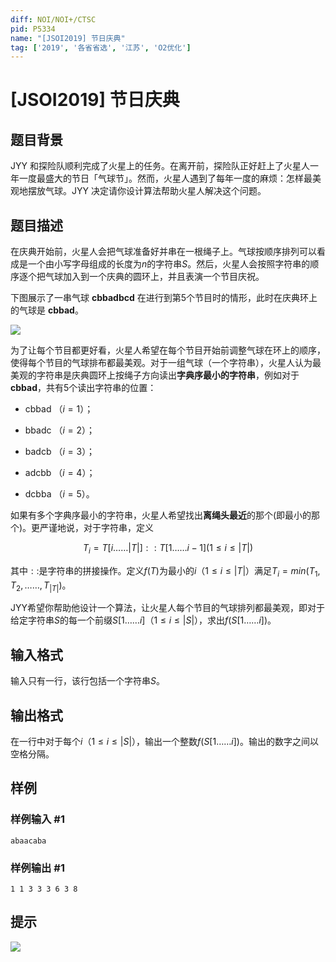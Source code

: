```yaml
---
diff: NOI/NOI+/CTSC
pid: P5334
name: "[JSOI2019] 节日庆典"
tag: ['2019', '各省省选', '江苏', 'O2优化']
---
```

# [JSOI2019] 节日庆典
## 题目背景

JYY 和探险队顺利完成了火星上的任务。在离开前，探险队正好赶上了火星人一年一度最盛大的节日「气球节」。然而，火星人遇到了每年一度的麻烦：怎样最美观地摆放气球。JYY 决定请你设计算法帮助火星人解决这个问题。
## 题目描述

在庆典开始前，火星人会把气球准备好并串在一根绳子上。气球按顺序排列可以看成是一个由小写字母组成的长度为$n$的字符串$S$。然后，火星人会按照字符串的顺序逐个把气球加入到一个庆典的圆环上，并且表演一个节目庆祝。

下图展示了一串气球 **cbbadbcd** 在进行到第$5$个节目时的情形，此时在庆典环上的气球是 **cbbad**。

![](https://cdn.luogu.com.cn/upload/pic/57738.png)

为了让每个节目都更好看，火星人希望在每个节目开始前调整气球在环上的顺序，使得每个节目的气球排布都最美观。对于一组气球（一个字符串），火星人认为最美观的字符串是庆典圆环上按绳子方向读出**字典序最小的字符串**，例如对于 **cbbad**，共有$5$个读出字符串的位置：

- cbbad （$i=1$）；

- bbadc （$i=2$）；

- badcb （$i=3$）；

- adcbb （$i=4$）；

- dcbba （$i=5$）。

如果有多个字典序最小的字符串，火星人希望找出**离绳头最近**的那个(即最小的那个)。更严谨地说，对于字符串，定义

$$T_i=T[i……|T|]::T[1……i-1](1 \leq i \leq |T|)$$

其中$::$是字符串的拼接操作。定义$f(T)$为最小的$i$（$1 \leq i \leq |T|$）满足$T_i=min(T_1,T_2,……,T_{|T|})$。

JYY希望你帮助他设计一个算法，让火星人每个节目的气球排列都最美观，即对于给定字符串$S$的每一个前缀$S[1……i]$（$1 \leq i \leq |S|$），求出$f(S[1……i])$。
## 输入格式

输入只有一行，该行包括一个字符串$S$。
## 输出格式

在一行中对于每个$i$（$1 \leq i \leq |S|$），输出一个整数$f(S[1……i])$。输出的数字之间以空格分隔。
## 样例

### 样例输入 #1
```
abaacaba
```
### 样例输出 #1
```
1 1 3 3 3 6 3 8
```
## 提示

![](https://cdn.luogu.com.cn/upload/pic/57739.png)
